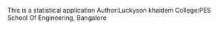 This is a statistical application
Author:Luckyson khaidem
College:PES School Of Engineering, Bangalore
